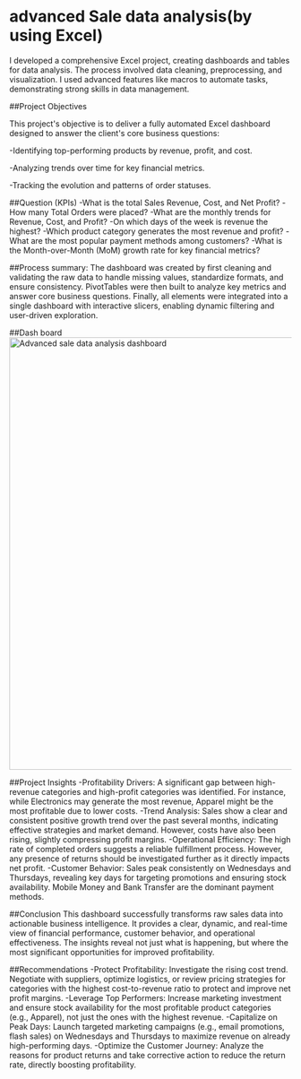 # advanced Sale data analysis(by using Excel)
I developed a comprehensive Excel project, creating dashboards and tables for data analysis. The process involved data cleaning, preprocessing, and visualization. I used advanced features like macros to automate tasks, demonstrating strong skills in data management.

##Project Objectives

This project's objective is to deliver a fully automated Excel dashboard designed to answer the client's core business questions:

-Identifying top-performing products by revenue, profit, and cost.

-Analyzing trends over time for key financial metrics.

-Tracking the evolution and patterns of order statuses.

 ##Question (KPIs) 
-What is the total Sales Revenue, Cost, and Net Profit?
-How many Total Orders were placed?
-What are the monthly trends for Revenue, Cost, and Profit?
-On which days of the week is revenue the highest?
-Which product category generates the most revenue and profit?
-What are the most popular payment methods among customers?
-What is the Month-over-Month (MoM) growth rate for key financial metrics?

##Process summary:
The dashboard was created by first cleaning and validating the raw data to handle missing values, standardize formats, and ensure consistency. PivotTables were then built to analyze key metrics and answer core business questions. Finally, all elements were integrated into a single dashboard with interactive slicers, enabling dynamic filtering and user-driven exploration.

##Dash board
<img width="1662" height="772" alt="Advanced sale data analysis dashboard" src="https://github.com/user-attachments/assets/0f55517a-e7d8-47e4-82b8-a71e1c8b32b9" />


##Project Insights
-Profitability Drivers:
A significant gap between high-revenue categories and high-profit categories was identified. For instance, while Electronics may generate the most revenue, Apparel might be the most profitable due to lower costs.
-Trend Analysis:
Sales show a clear and consistent positive growth trend over the past several months, indicating effective strategies and market demand. However, costs have also been rising, slightly compressing profit margins.
-Operational Efficiency: 
The high rate of completed orders suggests a reliable fulfillment process. However, any presence of returns should be investigated further as it directly impacts net profit.
-Customer Behavior:
Sales peak consistently on Wednesdays and Thursdays, revealing key days for targeting promotions and ensuring stock availability. Mobile Money and Bank Transfer are the dominant payment methods.

##Conclusion
This dashboard successfully transforms raw sales data into actionable business intelligence. It provides a clear, dynamic, and real-time view of financial performance, customer behavior, and operational effectiveness. The insights reveal not just what is happening, but where the most significant opportunities for improved profitability.

##Recommendations
-Protect Profitability: 
Investigate the rising cost trend. Negotiate with suppliers, optimize logistics, or review pricing strategies for categories with the highest cost-to-revenue ratio to protect and improve net profit margins.
-Leverage Top Performers:
Increase marketing investment and ensure stock availability for the most profitable product categories (e.g., Apparel), not just the ones with the highest revenue.
-Capitalize on Peak Days: 
Launch targeted marketing campaigns (e.g., email promotions, flash sales) on Wednesdays and Thursdays to maximize revenue on already high-performing days.
-Optimize the Customer Journey: 
Analyze the reasons for product returns and take corrective action to reduce the return rate, directly boosting profitability.
 
